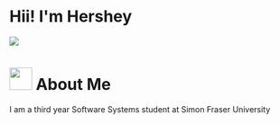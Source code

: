 # Hii! I'm Hershey

<div id="badges">
  <a href="https://www.linkedin.com/in/hershey-batore-24271b306/">
    <img src="https://img.shields.io/badge/LinkedIn-blue?logo=linkedin&logoColor=white&style=for-the-badge">
  </a>
</div>

<div id="about">
  <h1>
    <img src="https://media.giphy.com/media/igPTIcWNjSMoOI67Sg/giphy.gif?cid=790b7611ewqqkese2dqmqvj8uz38t6d67q25pezsy17ofwhd&ep=v1_gifs_search&rid=giphy.gif&ct=g" width="40" length="40">
    About Me
  </h1>
  <p>I am a third year Software Systems student at Simon Fraser University</p>
</div>
